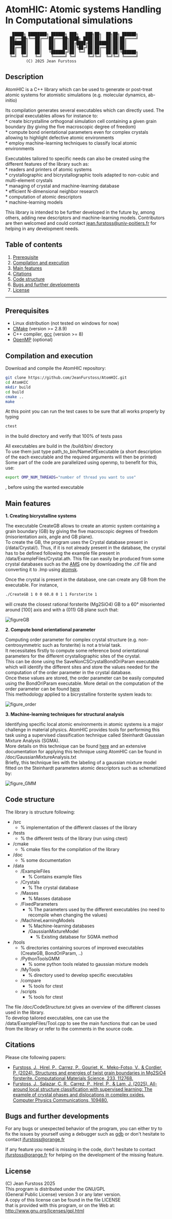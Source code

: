 # AtomHIC: Atomic systems Handling In Computational simulations 

       █████╗ ████████╗ ██████╗ ███╗   ███╗██╗  ██╗██╗ ██████╗
      ██╔══██╗╚══██╔══╝██╔═══██╗████╗ ████║██║  ██║██║██╔════╝
      ███████║   ██║   ██║   ██║██╔████╔██║███████║██║██║
      ██╔══██║   ██║   ██║   ██║██║╚██╔╝██║██╔══██║██║██║
      ██║  ██║   ██║   ╚██████╔╝██║ ╚═╝ ██║██║  ██║██║╚██████╗
      ╚═╝  ╚═╝   ╚═╝    ╚═════╝ ╚═╝     ╚═╝╚═╝  ╚═╝╚═╝ ╚═════╝
		     (C) 2025 Jean Furstoss

## Description

AtomHIC is a C++ library which can be used to generate or post-treat atomic systems for atomistic simulations (e.g. molecular dynamics, ab-initio)

Its compilation generates several executables which can directly used. The principal executables allows for instance to:  
	* create bicrystalline orthogonal simulation cell containing a given grain boundary (by giving the five macroscopic degree of freedom)  
	* compute bond orientational parameters even for complex crystals allowing to highlight defective atomic environments  
	* employ machine-learning techniques to classify local atomic environments  

Executables tailored to specific needs can also be created using the different features of the library such as:  
	* readers and printers of atomic systems  
	* crystallographic and bicrystallographic tools adapted to non-cubic and multi-element crystals  
	* managing of crystal and machine-learning database  
	* efficient N-dimensional neighbor research  
	* computation of atomic descriptors  
	* machine-learning models  

This library is intended to be further developed in the future by, among others, adding new descriptors and machine-learning models. Contributors are then welcomed and could contact jean.furstoss@univ-poitiers.fr for helping in any development needs.

## Table of contents

1. [Prerequisite](#prerequisites)
2. [Compilation and execution](#compilation-and-execution)
3. [Main features](#main-features)
4. [Citations](#citations)
5. [Code structure](#code-structure)
6. [Bugs and further developments](#bugs-and-further-developments)
7. [License](#license)

---

## Prerequisites

- Linux distribution (not tested on windows for now)
- [CMake](https://cmake.org/) (version >= 2.8.9)
- C++ compiler, [gcc](https://gcc.gnu.org/) (version >= 8)
- [OpenMP](https://www.openmp.org/) (optional)

## Compilation and execution

Download and compile the AtomHIC repository:

```bash
git clone https://github.com/JeanFurstoss/AtomHIC.git 
cd AtomHIC
mkdir build
cd build
cmake ..
make
```

At this point you can run the test cases to be sure that all works properly by typing 
```bash
ctest
```
in the build directory and verify that 100% of tests pass

All executables are build in the /build/bin/ directory  
To use them just type path_to_bin/NameOfExecutable (a short description of the each executable and the required arguments will then be printed)  
Some part of the code are parallelized using openmp, to benefit for this, use: 
```bash
export OMP_NUM_THREADS="number of thread you want to use"
```
, before using the wanted executable  

## Main features

**1. Creating bicrystalline systems**

The executable CreateGB allows to create an atomic system containing a grain boundary (GB) by giving the five macroscopic degrees of freedom (misorientation axis, angle and GB plane).  
To create the GB, the program uses the Crystal database present in (/data/Crystal/). Thus, if it is not already present in the database, the crystal has to be defined following the example file present in /data/ExampleFiles/Crystal.ath. This file can easily be produced from some crystal databases such as the [AMS](https://rruff.geo.arizona.edu/AMS/amcsd.php) one by downloading the .cif file and converting it to .lmp using [atomsk](https://atomsk.univ-lille.fr/).  

Once the crystal is present in the database, one can create any GB from the executable. For instance, 
```bash
./CreateGB 1 0 0 60.8 0 1 1 Forsterite 1
```

will create the closest rational forsterite (Mg2SiO4) GB to a 60° misoriented around [100] axis and with a (011) GB plane such that:

![figureGB](/doc/GB_And_BondOriParam/figureGB.png)

**2. Compute bond orientational parameter**

Computing order parameter for complex crystal structure (e.g. non-centrosymmetric such as forsterite) is not a trivial task.   
It necessitates firstly to compute some reference bond orientational parameters for the different crystallographic sites of the crystal.  
This can be done using the SaveNonCSCrystalBondOriParam executable which will identify the different sites and store the values needed for the computation of the order parameter in the crystal database.  
Once these values are stored, the order parameter can be easily computed using the BondOriParam executable. More detail on the computation of the order parameter can be found [here](https://www.sciencedirect.com/science/article/pii/S0927025623007620)  
This methodology applied to a bicrystalline forsterite system leads to:
 
![figure_order](/doc/GB_And_BondOriParam/figure_order.png)

**3. Machine-learning techniques for structural analysis**

Identifying specific local atomic environments in atomic systems is a major challenge in material physics. AtomHIC provides tools for performing this task using a supervised classification technique called Steinhardt Gaussian Mixture Analysis (SGMA).  
More details on this technique can be found [here](https://www.sciencedirect.com/science/article/pii/S001046552400403X) and an extensive documentation for applying this technique using AtomHIC can be found in /doc/GaussianMixtureAnalysis.txt  
Briefly, this technique lies with the labeling of a gaussian mixture model fitted on the Steinhardt parameters atomic descriptors such as schematized by:  

![figure_GMM](/doc/FitGMM/FigureFitGMM.png)

## Code structure

The library is structure following:

* /src  
	* % implementation of the different classes of the library  
* /tests  
	* % the different tests of the library (run using ctest)  
* /cmake  
	* % cmake files for the compilation of the library  
* /doc  
	* % some documentation  
* /data  
	* /ExampleFiles  
		* % Contains example files  
	* /Crystals  
		* % The crystal database  
	* /Masses  
		* % Masses database  
	* /FixedParameters  
		* % The parameters used by the different executables (no need to recompile when changing the values)  
	* /MachineLearningModels  
		* % Machine-learning databases  
		* /GaussianMixtureModel  
			* % Existing database for SGMA method  
* /tools  
	* % directories containing sources of improved executables (CreateGB, BondOriParam, ..)  
	* /PythonToolsGMM  
		* % some python tools related to gaussian mixture models  
	* /MyTools  
		* % directory used to develop specific executables  
	* /compare  
		* % tools for ctest  
	* /scripts  
		* % tools for ctest  

The file /doc/CodeStructure.txt gives an overview of the different classes used in the library.  
To develop tailored executables, one can use the /data/ExampleFiles/Tool.cpp to see the main functions that can be used from the library or refer to the comments in the source code.  

## Citations

Please cite following papers:

* [Furstoss, J., Hirel, P., Carrez, P., Gouriet, K., Meko-Fotso, V., & Cordier, P. (2024). Structures and energies of twist grain boundaries in Mg2SiO4 forsterite. Computational Materials Science, 233, 112768.](https://www.sciencedirect.com/science/article/pii/S0927025623007620)
* [Furstoss, J., Salazar, C. R., Carrez, P., Hirel, P., & Lam, J. (2025). All-around local structure classification with supervised learning: The example of crystal phases and dislocations in complex oxides. Computer Physics Communications, 109480.](https://www.sciencedirect.com/science/article/pii/S001046552400403X)


## Bugs and further developments

For any bugs or unexpected behavior of the program, you can either try to fix the issues by yourself using a debugger such as [gdb](https://www.sourceware.org/gdb/) or don't hesitate to contact jfurstoss@orange.fr  

If any feature you need is missing in the code, don't hesitate to contact jfurstoss@orange.fr for helping on the development of the missing feature.  

## License 

(C) Jean Furstoss 2025  
This program is distributed under the GNU/GPL  
(General Public License) version 3 or any later version.  
A copy of this license can be found in the file LICENSE  
that is provided with this program, or on the Web at:  
<http://www.gnu.org/licenses/gpl.html>
